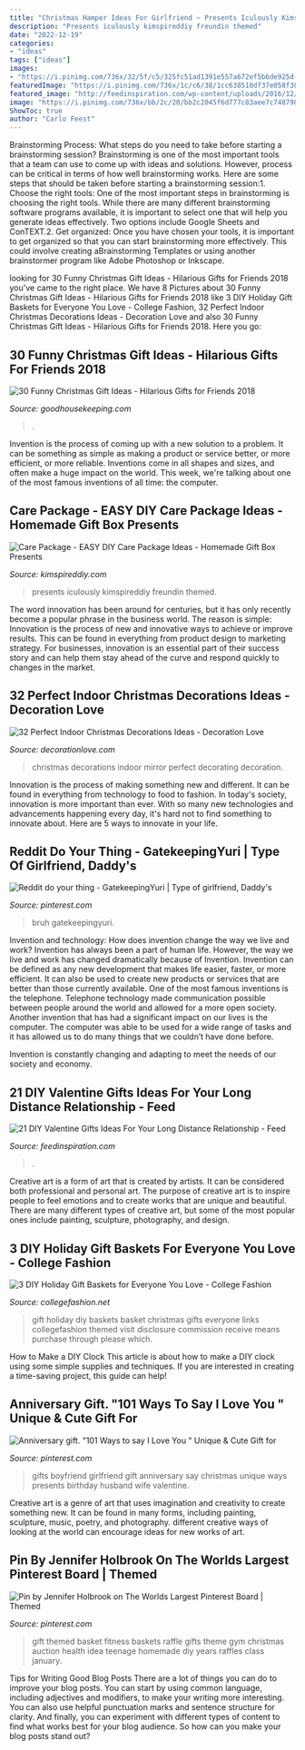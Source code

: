 ```yaml
---
title: "Christmas Hamper Ideas For Girlfriend ~ Presents Iculously Kimspireddiy Freundin Themed"
description: "Presents iculously kimspireddiy freundin themed"
date: "2022-12-19"
categories:
- "ideas"
tags: ["ideas"]
images:
- "https://i.pinimg.com/736x/32/5f/c5/325fc51ad1391e557a672ef5b6de925d--cute-gifts-for-boyfriend-boyfriend-girlfriend.jpg"
featuredImage: "https://i.pinimg.com/736x/1c/c6/38/1cc638510df37e058f388a204c9f043a.jpg"
featured_image: "http://feedinspiration.com/wp-content/uploads/2016/12/Long-distance-relationship-gifts.jpg"
image: "https://i.pinimg.com/736x/bb/2c/20/bb2c2045f6d777c83aee7c7487981d18.jpg"
ShowToc: true
author: "Carlo Feest"
---
```



Brainstorming Process: What steps do you need to take before starting a brainstorming session?
Brainstorming is one of the most important tools that a team can use to come up with ideas and solutions. However, process can be critical in terms of how well brainstorming works. Here are some steps that should be taken before starting a brainstorming session:1. Choose the right tools: One of the most important steps in brainstorming is choosing the right tools. While there are many different brainstorming software programs available, it is important to select one that will help you generate ideas effectively. Two options include Google Sheets and ConTEXT.2. Get organized: Once you have chosen your tools, it is important to get organized so that you can start brainstorming more effectively. This could involve creating aBrainstorming Templates or using another brainstormer program like Adobe Photoshop or Inkscape.
	

		
looking for 30 Funny Christmas Gift Ideas - Hilarious Gifts for Friends 2018 you've came to the right place. We have 8 Pictures about 30 Funny Christmas Gift Ideas - Hilarious Gifts for Friends 2018 like 3 DIY Holiday Gift Baskets for Everyone You Love - College Fashion, 32 Perfect Indoor Christmas Decorations Ideas - Decoration Love and also 30 Funny Christmas Gift Ideas - Hilarious Gifts for Friends 2018. Here you go:
		
    
## 30 Funny Christmas Gift Ideas - Hilarious Gifts For Friends 2018

<img loading=lazy src="https://hips.hearstapps.com/vader-prod.s3.amazonaws.com/1541711615-nothing-box-1541711580.jpg?crop=0.242xw:0.363xh;0.384xw,0.287xh&amp;resize=480:*" onerror="this.onerror=null;this.src='https://tse3.mm.bing.net/th?id=OIP.7IbiAK6MzYwzDgaukw8p1QHaLH&amp;pid=15.1';" alt="30 Funny Christmas Gift Ideas - Hilarious Gifts for Friends 2018">

_Source: goodhousekeeping.com_

>. 

	

Invention is the process of coming up with a new solution to a problem. It can be something as simple as making a product or service better, or more efficient, or more reliable. Inventions come in all shapes and sizes, and often make a huge impact on the world. This week, we're talking about one of the most famous inventions of all time: the computer.

    
## Care Package - EASY DIY Care Package Ideas - Homemade Gift Box Presents

<img loading=lazy src="https://kimspireddiy.com/wp-content/uploads/2020/04/diy-care-package-red-88.jpg" onerror="this.onerror=null;this.src='https://tse1.mm.bing.net/th?id=OIP.safvaBhb-5QY3ZfOxyx41gHaNM&amp;pid=15.1';" alt="Care Package - EASY DIY Care Package Ideas - Homemade Gift Box Presents">

_Source: kimspireddiy.com_

>presents iculously kimspireddiy freundin themed. 

	

The word innovation has been around for centuries, but it has only recently become a popular phrase in the business world. The reason is simple: Innovation is the process of new and innovative ways to achieve or improve results. This can be found in everything from product design to marketing strategy. For businesses, innovation is an essential part of their success story and can help them stay ahead of the curve and respond quickly to changes in the market.

    
## 32 Perfect Indoor Christmas Decorations Ideas - Decoration Love

<img loading=lazy src="http://www.decorationlove.com/wp-content/uploads/2016/10/Christmas-Mirror-Decorating-Ideas.jpg" onerror="this.onerror=null;this.src='https://tse4.mm.bing.net/th?id=OIP.i94QowNy6uqEfTvZJnfwigHaKb&amp;pid=15.1';" alt="32 Perfect Indoor Christmas Decorations Ideas - Decoration Love">

_Source: decorationlove.com_

>christmas decorations indoor mirror perfect decorating decoration. 

	

Innovation is the process of making something new and different. It can be found in everything from technology to food to fashion. In today's society, innovation is more important than ever. With so many new technologies and advancements happening every day, it's hard not to find something to innovate about. Here are 5 ways to innovate in your life.

    
## Reddit Do Your Thing - GatekeepingYuri | Type Of Girlfriend, Daddy&#039;s

<img loading=lazy src="https://i.pinimg.com/736x/1c/c6/38/1cc638510df37e058f388a204c9f043a.jpg" onerror="this.onerror=null;this.src='https://tse1.mm.bing.net/th?id=OIP.c6POYOD86Wh915BHVKZi6AHaHY&amp;pid=15.1';" alt="Reddit do your thing - GatekeepingYuri | Type of girlfriend, Daddy&#039;s">

_Source: pinterest.com_

>bruh gatekeepingyuri. 

	

Invention and technology: How does invention change the way we live and work?
Invention has always been a part of human life. However, the way we live and work has changed dramatically because of Invention. Invention can be defined as any new development that makes life easier, faster, or more efficient. It can also be used to create new products or services that are better than those currently available.
One of the most famous inventions is the telephone. Telephone technology made communication possible between people around the world and allowed for a more open society. Another invention that has had a significant impact on our lives is the computer. The computer was able to be used for a wide range of tasks and it has allowed us to do many things that we couldn’t have done before.

Invention is constantly changing and adapting to meet the needs of our society and economy.

    
## 21 DIY Valentine Gifts Ideas For Your Long Distance Relationship - Feed

<img loading=lazy src="http://feedinspiration.com/wp-content/uploads/2016/12/Long-distance-relationship-gifts.jpg" onerror="this.onerror=null;this.src='https://tse1.mm.bing.net/th?id=OIP.qLMfctETFZ2aQ0SUFvAStgHaMV&amp;pid=15.1';" alt="21 DIY Valentine Gifts Ideas For Your Long Distance Relationship - Feed">

_Source: feedinspiration.com_

>. 

	

Creative art is a form of art that is created by artists. It can be considered both professional and personal art. The purpose of creative art is to inspire people to feel emotions and to create works that are unique and beautiful. There are many different types of creative art, but some of the most popular ones include painting, sculpture, photography, and design.

    
## 3 DIY Holiday Gift Baskets For Everyone You Love - College Fashion

<img loading=lazy src="https://www.collegefashion.net/wp-content/uploads/2019/01/holiday-gift-basketjpg.jpg" onerror="this.onerror=null;this.src='https://tse1.mm.bing.net/th?id=OIP.J2Pab-ynN7yjNHFklI0UBQHaHa&amp;pid=15.1';" alt="3 DIY Holiday Gift Baskets for Everyone You Love - College Fashion">

_Source: collegefashion.net_

>gift holiday diy baskets basket christmas gifts everyone links collegefashion themed visit disclosure commission receive means purchase through please which. 

	

How to Make a DIY Clock
This article is about how to make a DIY clock using some simple supplies and techniques. If you are interested in creating a time-saving project, this guide can help!

    
## Anniversary Gift. &quot;101 Ways To Say I Love You &quot; Unique &amp; Cute Gift For

<img loading=lazy src="https://i.pinimg.com/736x/32/5f/c5/325fc51ad1391e557a672ef5b6de925d--cute-gifts-for-boyfriend-boyfriend-girlfriend.jpg" onerror="this.onerror=null;this.src='https://tse3.mm.bing.net/th?id=OIP.1NqETwYh7Yjh19-SiKpxaQHaLH&amp;pid=15.1';" alt="Anniversary gift. &quot;101 Ways to say I Love You &quot; Unique &amp; Cute Gift for">

_Source: pinterest.com_

>gifts boyfriend girlfriend gift anniversary say christmas unique ways presents birthday husband wife valentine. 

	

Creative art is a genre of art that uses imagination and creativity to create something new. It can be found in many forms, including painting, sculpture, music, poetry, and photography. different creative ways of looking at the world can encourage ideas for new works of art.

    
## Pin By Jennifer Holbrook On The Worlds Largest Pinterest Board | Themed

<img loading=lazy src="https://i.pinimg.com/736x/bb/2c/20/bb2c2045f6d777c83aee7c7487981d18.jpg" onerror="this.onerror=null;this.src='https://tse1.mm.bing.net/th?id=OIP.OsRLJN4mRYN4Q8Y3swnGMAHaJ3&amp;pid=15.1';" alt="Pin by Jennifer Holbrook on The Worlds Largest Pinterest Board | Themed">

_Source: pinterest.com_

>gift themed basket fitness baskets raffle gifts theme gym christmas auction health idea teenage homemade diy years raffles class january. 

	

Tips for Writing Good Blog Posts
There are a lot of things you can do to improve your blog posts. You can start by using common language, including adjectives and modifiers, to make your writing more interesting. You can also use helpful punctuation marks and sentence structure for clarity. And finally, you can experiment with different types of content to find what works best for your blog audience. So how can you make your blog posts stand out?

